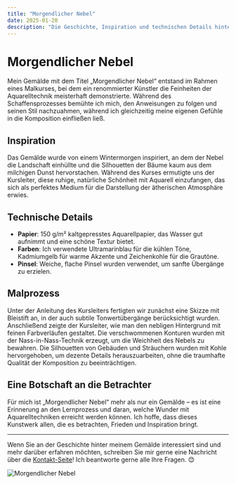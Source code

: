 ```yaml
---
title: "Morgendlicher Nebel"
date: 2025-01-20
description: "Die Geschichte, Inspiration und technischen Details hinter einem Aquarellgemälde."
---
```


# Morgendlicher Nebel

Mein Gemälde mit dem Titel „Morgendlicher Nebel“ entstand im Rahmen eines Malkurses, bei dem ein renommierter Künstler die Feinheiten der Aquarelltechnik meisterhaft demonstrierte. Während des Schaffensprozesses bemühte ich mich, den Anweisungen zu folgen und seinen Stil nachzuahmen, während ich gleichzeitig meine eigenen Gefühle in die Komposition einfließen ließ.

## Inspiration

Das Gemälde wurde von einem Wintermorgen inspiriert, an dem der Nebel die Landschaft einhüllte und die Silhouetten der Bäume kaum aus dem milchigen Dunst hervorstachen. Während des Kurses ermutigte uns der Kursleiter, diese ruhige, natürliche Schönheit mit Aquarell einzufangen, das sich als perfektes Medium für die Darstellung der ätherischen Atmosphäre erwies.

## Technische Details

- **Papier**: 150 g/m² kaltgepresstes Aquarellpapier, das Wasser gut aufnimmt und eine schöne Textur bietet.
- **Farben**: Ich verwendete Ultramarinblau für die kühlen Töne, Kadmiumgelb für warme Akzente und Zeichenkohle für die Grautöne.
- **Pinsel**: Weiche, flache Pinsel wurden verwendet, um sanfte Übergänge zu erzielen.

## Malprozess

Unter der Anleitung des Kursleiters fertigten wir zunächst eine Skizze mit Bleistift an, in der auch subtile Tonwertübergänge berücksichtigt wurden. Anschließend zeigte der Kursleiter, wie man den nebligen Hintergrund mit feinen Farbverläufen gestaltet. Die verschwommenen Konturen wurden mit der Nass-in-Nass-Technik erzeugt, um die Weichheit des Nebels zu bewahren. Die Silhouetten von Gebäuden und Sträuchern wurden mit Kohle hervorgehoben, um dezente Details herauszuarbeiten, ohne die traumhafte Qualität der Komposition zu beeinträchtigen.

## Eine Botschaft an die Betrachter

Für mich ist „Morgendlicher Nebel“ mehr als nur ein Gemälde – es ist eine Erinnerung an den Lernprozess und daran, welche Wunder mit Aquarelltechniken erreicht werden können. Ich hoffe, dass dieses Kunstwerk allen, die es betrachten, Frieden und Inspiration bringt.

---

Wenn Sie an der Geschichte hinter meinem Gemälde interessiert sind und mehr darüber erfahren möchten, schreiben Sie mir gerne eine Nachricht über die [Kontakt-Seite](./kontact.md)! Ich beantworte gerne alle Ihre Fragen. 😊
 
<!-- <img title="Morgendlicher Nebel" alt="Morgendlicher Nebel" src="/images/reggeli_kod.jpg"> -->

![Morgendlicher Nebel](/images/reggeli_kod.jpg)